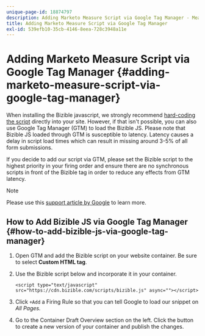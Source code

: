 ```yaml
---
unique-page-id: 18874797
description: Adding Marketo Measure Script via Google Tag Manager - Measure - Product Documentation
title: Adding Marketo Measure Script via Google Tag Manager
exl-id: 539efb10-35cb-4146-8eea-728c3948a11e
---
```

# Adding Marketo Measure Script via Google Tag Manager {#adding-marketo-measure-script-via-google-tag-manager}

When installing the Bizible javascript, we strongly recommend [hard-coding the script](/help/bizible-tracking/setting-up-tracking/adding-bizible-script.md) directly into your site. However, if that isn't possible, you can also use Google Tag Manager (GTM) to load the Bizible JS. Please note that Bizible JS loaded through GTM is susceptible to latency. Latency causes a delay in script load times which can result in missing around 3-5% of all form submissions.

If you decide to add our script via GTM, please set the Bizible script to the highest priority in your firing order and ensure there are no synchronous scripts in front of the Bizible tag in order to reduce any effects from GTM latency.

>[!NOTE]
>
>Please use this [support article by Google](https://support.google.com/tagmanager/answer/2772421?hl=en) to learn more.

## How to Add Bizible JS via Google Tag Manager {#how-to-add-bizible-js-via-google-tag-manager}

1. Open GTM and add the Bizible script on your website container. Be sure to select **Custom HTML tag**. 
1. Use the Bizible script below and incorporate it in your container.

   `<script type="text/javascript" src="https://cdn.bizible.com/scripts/bizible.js" async=""></script>`

1. Click `+Add` a Firing Rule so that you can tell Google to load our snippet on *All Pages.*

1. Go to the Container Draft Overview section on the left. Click the button to create a new version of your container and publish the changes.
